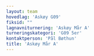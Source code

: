 ```yaml
---
layout: team
hovedlag: 'Askøy G09'
fiksid: ""
lagnavniturnering: 'Askøy Mår A'
turneringskategori: 'G09 5er'
kontaktperson: 'Pål Bøthun'
title: 'Askøy Mår A'
---
```


